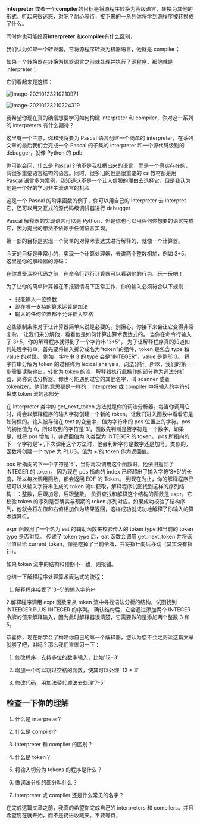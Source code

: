 **interpreter** 或者一个**compiler**的目标是将源程序转换为高级语言，转换为其他的形式。听起来很迷惑，对吧？耐心等待，接下来的一系列你将学到源程序被转换成了什么。

同时你也可能好奇**interpreter** 和**compiler**有什么区别，

我们认为如果一个转换器，它将源程序转换为机器语言，他就是 compiler；

如果一个转换器在转换为机器语言之前就处理并执行了源程序，那他就是 interpreter；

它们看起来是这样：

![image-20210123210210971](C:\Users\00\AppData\Roaming\Typora\typora-user-images\image-20210123210210971.png)

![image-20210123210224319](C:\Users\00\AppData\Roaming\Typora\typora-user-images\image-20210123210224319.png)

我希望你现在真的确信想要学习如何构建 interpreter 和 compiler，你对这一系列的 interpreters 有什么期待？

这里有一个主意，你和我将要为 Pascal 语言创建一个简单的 interpreter，在系列文章的最后我们会完成一个 Pascal 的子集的 interpreter 和一个源代码级别的 debugger，就像 Python 的 pdb

你可能会问，什么是 Pascal？他不是我杜撰出来的语言，而是一个真实存在的，有很多重要语言结构的语言。同时，很多旧的但是很重要的 cs 教材都是用 Pascal 语言多为案例，我知道这不是一个让人信服的理由去选择它，但是我认为他是一个好的学习非主流语言的机会

这是一个 Pascal 的阶乘函数的例子，你可以用自己的 interpreter 去 interpret 它，还可以用交互式的源代码级调试器进行 debugger

Pascal 解释器的实现语言可以是 Python，但是你也可以用任何你想要的语言完成它，因为提出的想法不依赖于任何语言实现。

第一部的目标是实现一个简单的对算术表达式进行解释的，就像一个计算器。

今天的目标是非常小的，实现一个计算处理器，去讲两个整数相加，例如 3+5。这里是你的解释器的源码：

在你准备深挖代码之前，在命令行运行计算器可以看到他的行为。玩一玩吧！

为了让你的简单计算器在不报错情况下正常工作，你的输入必须符合以下规则：

- 只能输入一位整数
- 现在唯一支持的算术运算是加法
- 输入的任何位置都不允许插入空格

这些限制条件对于让计算器简单来说是必要的。别担心，你接下来会让它变得非常复杂。
让我们来分解他，看看他是如何计算出算术表达式的。
当你在命令行输入了 3+5，你的解释程序就得到了一个字符串"3+5"，
为了让解释程序真的知道如何处理字符串，首先要将输入拆分成名为"token"的组件，token 是包含 type 和 value 的对昂。
例如，字符串 3 的 type 会是"INTEGER"，value 是整形 3。
将字符串分解为 token 的过程称为 lexical analysis，词法分析。所以，我们的第一步需要读取输出，转化为 token 的流，解释器执行此操作的部分称为词法分析器，简称词法分析器。你也可能遇到过它的其他名字，叫 scanner 或者 tokenizer。他们的意思都是一样的：interpreter 或 compiler 中将输入的字符转换成 token 流的那部分

在 Interpreter 类中的 get_next_token 方法就是你的词法分析器。每当你调用它时，将会以解释程序的输入字符创建一个新的 token。让我们进入函数中看看它是如何做的。输入被存储在 text 的变量中，值为字符串的 pos 位置上的字符。pos 的初始值为 0，所以取到的字符是'3'。函数先判断是否字符是一个数字，如果是，就将 pos 增加 1，并返回值为 3,类型为 INTEGER 的 token。
pos 所指向的下一个字符是'+',下次调用这个方法时，他会判断字符是数字还是加号。类似的，函数将创建一个 type 为 PLUS，值为'+'的 token 作为返回值。

pos 所指向的下一个字符是'5'，当你再次调用这个函数时，他依旧返回了 INTEGER 的 token。
因为现在 pos 指向的 index 已经超出了输入字符'3+5'的长度，所以每次调用函数，都会返回 EOF 的 Token。
到现在为止，你的解释程序已经可以从输入字符串生成的 token 流中获取，解释程序试图找到这样的序列结构：：整数，后跟加号，后跟整数。
负责查找和解释这个结构的函数是 expr。它校验 token 的序列是否确实与预期的 token 序列对应。如果成功校验了结构序列，他就会将左值和右值相加作为结果返回，这样成功就成功地解释了你输入的算术运算符。

expr 函数用了一个名为 eat 的辅助函数来校验传入的 token type 和当前的 token type 是否对应。
传递了 token type 后，eat 函数会调用 get_next_token 并将返回值赋给 current_token，像是吃掉了当前令牌，并将指针向后移动（其实没有指针）。

如果 token 流中的结构和预期不一致，则报错。

总结一下解释程序处理算术表达式的流程：

1. 解释程序接受了'3+5'的输入字符串

2.解释程序调用 expr 函数来从 token 流中寻找语法分析的结构，试图找到 INTEEGER PLUS INTEGER 的序列。 确认结构后，它会通过添加两个 INTEGER 令牌的值来解释输入，因为此时解释器很清楚，它需要做的是添加两个整数 3 和 5。

恭喜你，现在你学会了构建你自己的第一个解释器，您认为您不会之阅读这篇文章就够了吧，对吗？那么我们来练习一下：

1. 修改程序，支持多位的数字输入，比如'12+3'

2. 增加一个可以跳过空格的函数，使其可以处理' 12 + 3'

3. 修改代码，用加法替代减法去处理'7-5'

## 检查一下你的理解

1. 什么是 interpreter?

2. 什么是 compiler?

3. interpreter 和 compiler 的区别？

4. 什么是 token？

5. 将输入切分为 tokens 的程序是什么？

6. 做词法分析的部分叫什么？

7. interpreter 或 compiler 还是什么常见的名字？

在完成这篇文章之前，我真的希望你完成自己的 interpreters 和 compilers。并且希望现在就开始，而不是扔进收藏夹。不要等待，
